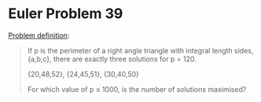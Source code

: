 Euler Problem 39
================

[Problem definition](http://projecteuler.net/problem=39):

> If p is the perimeter of a right angle triangle with integral length sides, {a,b,c}, there are exactly three solutions for p = 120.
>
> {20,48,52}, {24,45,51}, {30,40,50}
>
> For which value of p ≤ 1000, is the number of solutions maximised?
